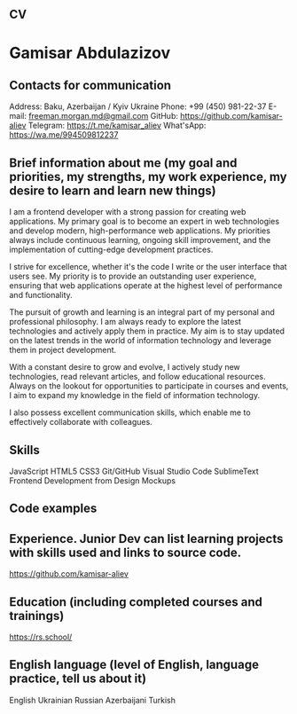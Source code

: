 ## CV

# Gamisar Abdulazizov

## Contacts for communication

Address: Baku, Azerbaijan / Kyiv Ukraine
Phone: +99 (450) 981-22-37
E-mail: freeman.morgan.md@gmail.com
GitHub: <https://github.com/kamisar-aliev>
Telegram: <https://t.me/kamisar_aliev>
What'sApp: <https://wa.me/994509812237>

## Brief information about me (my goal and priorities, my strengths, my work experience, my desire to learn and learn new things)

I am a frontend developer with a strong passion for creating web applications. My primary goal is to become an expert in web technologies and develop modern, high-performance web applications. My priorities always include continuous learning, ongoing skill improvement, and the implementation of cutting-edge development practices.

I strive for excellence, whether it's the code I write or the user interface that users see. My priority is to provide an outstanding user experience, ensuring that web applications operate at the highest level of performance and functionality.

The pursuit of growth and learning is an integral part of my personal and professional philosophy. I am always ready to explore the latest technologies and actively apply them in practice. My aim is to stay updated on the latest trends in the world of information technology and leverage them in project development.

With a constant desire to grow and evolve, I actively study new technologies, read relevant articles, and follow educational resources. Always on the lookout for opportunities to participate in courses and events, I aim to expand my knowledge in the field of information technology.

I also possess excellent communication skills, which enable me to effectively collaborate with colleagues.

## Skills

JavaScript
HTML5
CSS3
Git/GitHub
Visual Studio Code
SublimeText
Frontend Development from Design Mockups

## Code examples

<script>
    alert( 'Привет, мир!' );
</script>

## Experience. Junior Dev can list learning projects with skills used and links to source code.

<https://github.com/kamisar-aliev>

## Education (including completed courses and trainings)

<https://rs.school/>

## English language (level of English, language practice, tell us about it)

English
Ukrainian
Russian
Azerbaijani
Turkish